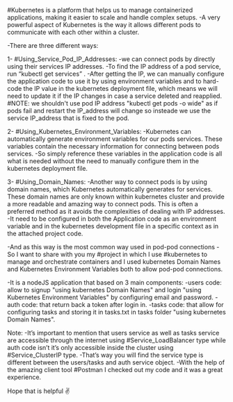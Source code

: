 #Kubernetes is a platform that helps us to manage containerized applications, making it easier to scale and handle complex setups. 
-A very powerful aspect of Kubernetes is the way it allows different pods to communicate with each other within a cluster.

-There are three different ways: 

1- #Using_Service_Pod_IP_Addresses: 
-we can connect pods by directly using their services IP addresses. 
-To find the IP address of a pod service, run “kubectl get services” . 
-After getting the IP, we can manually configure the application code to use it by using environment variables and to hard-code the IP value in the kubernetes deployment file, which means we will need to update it if the IP changes in case a service deleted and reapplied.
#NOTE: we shouldn't use pod IP address "kubectl get pods -o wide" as if pods fail and restart the IP_address will change so insteade we use the service IP_address that is fixed to the pod. 

2- #Using_Kubernetes_Environment_Variables:
-Kubernetes can automatically generate environment variables for our pods services. These variables contain the necessary information for connecting between pods services. 
-So simply reference these variables in the application code is all what is needed without the need to manually configure them in the kubernetes deployment file.

3- #Using_Domain_Names:
-Another way to connect pods is by using domain names, which Kubernetes automatically generates for services. These domain names are only known within kubernetes cluster and provide a more readable and amazing way to connect pods. This is often a preferred method as it avoids the complexities of dealing with IP addresses.
-It need to be configured in both the Application code as an environment variable and in the kubernetes development file in a specific context as in the attached project code.

-And as this way is the most common way used in pod-pod connections 
-So I want to share with you my #project in which I use #kubernetes to manage and orchestrate containers and I used kubernetes Domain Names and Kubernetes Environment Variables both to allow pod-pod connections. 

-It is a nodeJS application that based on 3 main components:
-users code: allow to signup "using kubernetes Domain Names" and login "using Kubernetes Environment Variables" by configuring email and password.
-auth code: that return back a token after login in.
-tasks code: that allow for configuring tasks and storing it in tasks.txt in tasks folder "using kubernetes Domain Names". 

Note: 
-It’s important to mention that users service as well as tasks service are accessible through the internet using #Service_LoadBalancer type while auth code isn’t it’s only accessible inside the cluster using #Service_ClusterIP type.
-That’s way you will find the service type is different between the users/tasks and auth service object.
-With the help of the amazing client tool #Postman I checked out my code and it was a great experience.

Hope that is helpful ✌️
